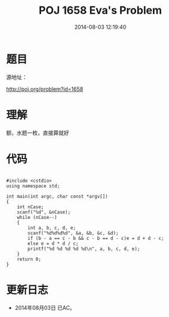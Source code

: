 ﻿---
title: POJ 1658 Eva's Problem
date: 2014-08-03 12:19:40
categories: Exercise
toc: true
---
# 题目
源地址：

http://poj.org/problem?id=1658

# 理解
额，水题一枚，直接算就好

<!-- more -->

# 代码

```

#include <cstdio>
using namespace std;

int main(int argc, char const *argv[])
{
    int nCase;
    scanf("%d", &nCase);
    while (nCase--)
    {
        int a, b, c, d, e;
        scanf("%d%d%d%d", &a, &b, &c, &d);
        if (b - a == c - b && c - b == d - c)e = d + d - c;
        else e = d * d / c;
        printf("%d %d %d %d %d\n", a, b, c, d, e);
    }
    return 0;
}

```

# 更新日志
- 2014年08月03日 已AC。